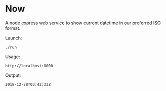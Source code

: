 # Now

A node express web service to show current datetime in our preferred ISO format.

Launch:

    ./run

Usage:

    http://localhost:8000

Output:

    2018-12-28T03:42:33Z
